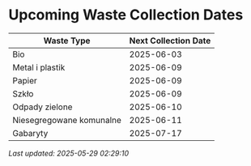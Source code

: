 # Upcoming Waste Collection Dates

| Waste Type | Next Collection Date |
|------------|----------------------|
| Bio | 2025-06-03 |
| Metal i plastik | 2025-06-09 |
| Papier | 2025-06-09 |
| Szkło | 2025-06-09 |
| Odpady zielone | 2025-06-10 |
| Niesegregowane komunalne | 2025-06-11 |
| Gabaryty | 2025-07-17 |


*Last updated: 2025-05-29 02:29:10*

